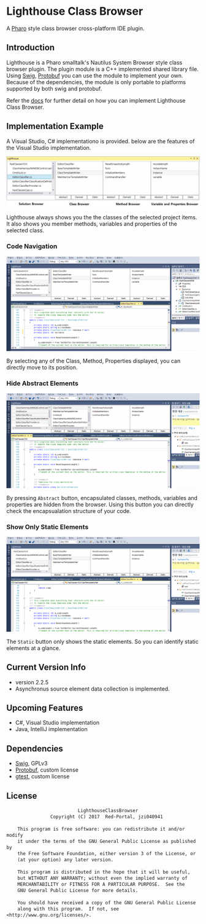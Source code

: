 # Lighthouse Class Browser

A [Pharo](http://pharo.org/) style class browser cross-platform IDE plugin.


## Introduction
Lighthouse is a Pharo smalltalk's Nautilus System Browser style class browser plugin.
The plugin module is a C++ implemented shared library file.
Using [Swig](https://github.com/swig/swig), [Protobuf](https://github.com/google/protobuf) you can use the module to implement your own.
Because of the dependencies, the module is only portable to platforms supported by both swig and protobuf.

Refer the [docs](docs/) for further detail on how you can implement Lighthouse Class Browser.


## Implementation Example 

A Visual Studio, C# implementationo is provided.
below are the features of the Visual Studio implementation.

![ExampleImage](Examples/ExampleImage.jpg)

Lighthouse always shows you the the classes of the selected project items.
It also shows you member methods, variables and properties of the selected class.

### Code Navigation

![CodeNavigation](Examples/ExampleNavigation.gif)

By selecting any of the Class, Method, Properties displayed, you can directly move to its position.

### Hide Abstract Elements

![HideAbstractMembers](Examples/ExampleAbstraction.gif)

By pressing `Abstract` button, encapsulated classes, methods, variables and properties are hidden from the browser.
Using this button you can directly check the encapsualation structure of your code.

### Show Only Static Elements

![MarkStatic](Examples/ExampleStatic.gif)

The `Static` button only shows the static elements.
So you can identify static elements at a glance.


## Current Version Info
* version 2.2.5
* Asynchronus source element data collection is implemented.

## Upcoming Features
* C#, Visual Studio implementation
* Java, IntelliJ implementation

## Dependencies
* [Swig](https://github.com/swig/swig), GPLv3
* [Protobuf](https://github.com/google/protobuf), custom license
* [gtest](https://github.com/google/googletest/tree/master/googletest), custom license


## License
```
    	                  LighthouseClassBrowser
                Copyright (C) 2017  Red-Portal, jzi040941

    This program is free software: you can redistribute it and/or modify
    it under the terms of the GNU General Public License as published by
    the Free Software Foundation, either version 3 of the License, or
    (at your option) any later version.

    This program is distributed in the hope that it will be useful,
    but WITHOUT ANY WARRANTY; without even the implied warranty of
    MERCHANTABILITY or FITNESS FOR A PARTICULAR PURPOSE.  See the
    GNU General Public License for more details.

    You should have received a copy of the GNU General Public License
    along with this program.  If not, see <http://www.gnu.org/licenses/>.
```